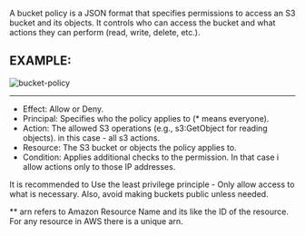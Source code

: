 A bucket policy is a JSON format that specifies permissions to access an S3 bucket and its objects.
It controls who can access the bucket and what actions they can perform (read, write, delete, etc.).

## EXAMPLE:

![bucket-policy](../../resources/images/bucket-policy.png)


---

- Effect: Allow or Deny.
- Principal: Specifies who the policy applies to (* means everyone).
- Action: The allowed S3 operations (e.g., s3:GetObject for reading objects). in this case - all s3 actions.
- Resource: The S3 bucket or objects the policy applies to.
- Condition: Applies additional checks to the permission.
In that case i allow actions only to those IP addresses.

It is recommended to Use the least privilege principle - Only allow access to what is necessary.
Also, avoid making buckets public unless needed.


** arn refers to Amazon Resource Name and its like the ID of the resource.
   For any resource in AWS there is a unique arn.

